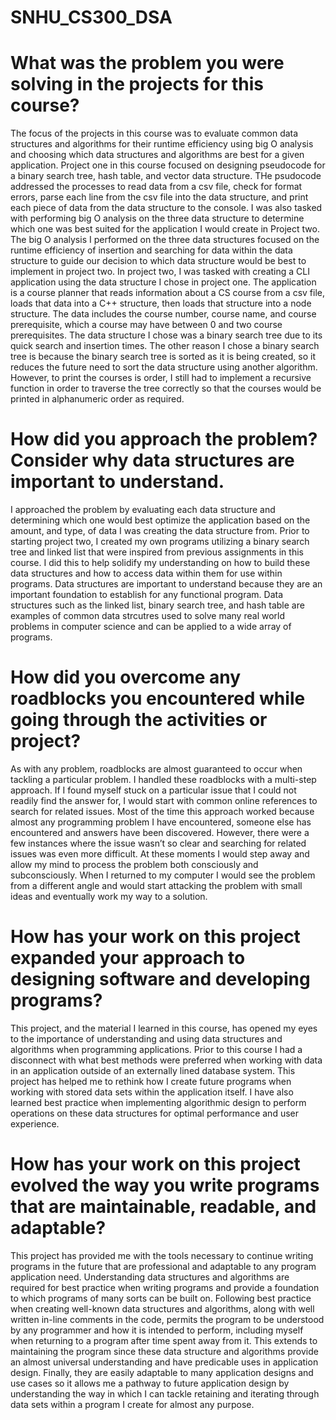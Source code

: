 # SNHU_CS300_DSA
# What was the problem you were solving in the projects for this course?
  The focus of the projects in this course was to evaluate common data structures and algorithms for their runtime efficiency using big O analysis and choosing which data structures and algorithms are best for a given application. 
  Project one in this course focused on designing pseudocode for a binary search tree, hash table, and vector data structure. THe psudocode addressed the processes to read data from a csv file, check for format errors, parse each line from the csv file into the data structure, and print each piece of data from the data structure to the console. I was also tasked with performing big O analysis on the three data structure to determine which one was best suited for the application I would create in Project two. The big O analysis I performed on the three data structures focused on the runtime efficiency of insertion and searching for data within the data structure to guide our decision to which data structure would be best to implement in project two. 
  In project two, I was tasked with creating a CLI application using the data structure I chose in project one. The application is a course planner that reads information about a CS course from a csv file, loads that data into a C++ structure, then loads that structure into a node structure. The data includes the course number, course name, and course prerequisite, which a course may have between 0 and two course prerequisites. The data structure I chose was a binary search tree due to its quick search and insertion times. The other reason I chose a binary search tree is because the binary search tree is sorted as it is being created, so it reduces the future need to sort the data structure using another algorithm. However, to print the courses is order, I still had to implement a recursive function in order to traverse the tree correctly so that the courses would be printed in alphanumeric order as required.
 
# How did you approach the problem? Consider why data structures are important to understand.
 I approached the problem by evaluating each data structure and determining which one would best optimize the application based on the amount, and type, of data I was creating the data structure from. Prior to starting project two, I created my own programs utilizing a binary search tree and linked list that were inspired from previous assignments in this course. I did this to help solidify my understanding on how to build these data structures and how to access data within them for use within programs. Data structures are important to understand because they are an important foundation to establish for any functional program. Data structures such as the linked list, binary search tree, and hash table are examples of common data strcutres used to solve many real world problems in computer science and can be applied to a wide array of programs.
 
# How did you overcome any roadblocks you encountered while going through the activities or project?
  As with any problem, roadblocks are almost guaranteed to occur when tackling a particular problem. I handled these roadblocks with a multi-step approach. If I found myself stuck on a particular issue that I could not readily find the answer for, I would start with common online references to search for related issues. Most of the time this approach worked because almost any programming problem I have encountered, someone else has encountered and answers have been discovered. However, there were a few instances where the issue wasn’t so clear and searching for related issues was even more difficult. At these moments I would step away and allow my mind to process the problem both consciously and subconsciously. When I returned to my computer I would see the problem from a different angle and would start attacking the problem with small ideas and eventually work my way to a solution.
  
# How has your work on this project expanded your approach to designing software and developing programs?
  This project, and the material I learned in this course, has opened my eyes to the importance of understanding and using data structures and algorithms when programming applications. Prior to this course I had a disconnect with what best methods were preferred when working with data in an application outside of an externally lined database system. This project has helped me to rethink how I create future programs when working with stored data sets within the application itself. I have also learned best practice when implementing algorithmic design to perform operations on these data structures for optimal performance and user experience.
  
# How has your work on this project evolved the way you write programs that are maintainable, readable, and adaptable?
  This project has provided me with the tools necessary to continue writing programs in the future that are professional and adaptable to any program application need. Understanding data structures and algorithms are required for best practice when writing programs and provide a foundation to which programs of many sorts can be built on. Following best practice when creating well-known data structures and algorithms, along with well written in-line comments in the code, permits the program to be understood by any programmer and how it is intended to perform, including myself when returning to a program after time spent away from it. This extends to maintaining the program since these data structure and algorithms provide an almost universal understanding and have predicable uses in application design. Finally, they are easily adaptable to many application designs and use cases so it allows me a pathway to future application design by understanding the way in which I can tackle retaining and iterating through data sets within a program I create for almost any purpose. 
